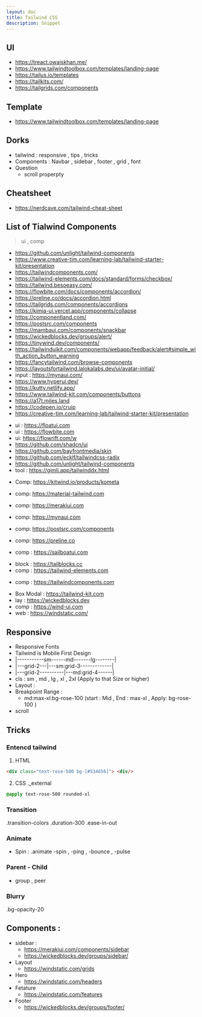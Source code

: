 ```yaml
---
layout: doc
title: Tailwind CSS
description: Snippet
---
```


## UI
- https://treact.owaiskhan.me/
- https://www.tailwindtoolbox.com/templates/landing-page
- https://tailus.io/templates
- https://tailkits.com/
- https://tailgrids.com/components

## Template
- https://www.tailwindtoolbox.com/templates/landing-page

## Dorks
- tailwind : responsive , tips , tricks 
- Components : Navbar , sidebar , footer , grid , font
- Question
    - scroll properpty

## Cheatsheet
- https://nerdcave.com/tailwind-cheat-sheet

## List of Tialwind Components
> ui , comp


- https://github.com/unlight/tailwind-components
- https://www.creative-tim.com/learning-lab/tailwind-starter-kit/presentation
- https://tailwindcomponents.com/
- https://tailwind-elements.com/docs/standard/forms/checkbox/
- https://tailwind.besoeasy.com/
- https://flowbite.com/docs/components/accordion/
- https://preline.co/docs/accordion.html
- https://tailgrids.com/components/accordions
- https://kimia-ui.vercel.app/components/collapse
- https://componentland.com/
- https://postsrc.com/components
- https://mambaui.com/components/snackbar
- https://wickedblocks.dev/groups/alert/
- https://tinywind.dev/components/
- https://tailwinduikit.com/components/webapp/feedback/alert#simple_with_action_button_warning
- https://fancytailwind.com/browse-components
- https://layoutsfortailwind.lalokalabs.dev/ui/avatar-initial/
- input : https://mynaui.com/
- https://www.hyperui.dev/
- https://kutty.netlify.app/
- https://www.tailwind-kit.com/components/buttons
- https://a17t.miles.land
- https://codepen.io/cruip
- https://creative-tim.com/learning-lab/tailwind-starter-kit/presentation
<!-- - https://daisyui.com -->
- ui : https://floatui.com
- ui : https://flowbite.com
- ui: https://flowrift.com/w
- https://github.com/shadcn/ui
- https://github.com/bayfrontmedia/skin
- https://github.com/ecklf/tailwindcss-radix
- https://github.com/unlight/tailwind-components
- tool : https://gimli.app/tailwinddx.html
<!-- - https://headlessui.com -->
- Comp: https://kitwind.io/products/kometa
- comp: https://material-tailwind.com
- comp: https://merakiui.com
- comp: https://mynaui.com

- comp: https://postsrc.com/components
- comp: https://preline.co
<!-- - https://radix-ui.com -->
- comp : https://sailboatui.com
<!-- - https://shuffle.dev -->
<!-- - https://skeleton.dev -->
- block : https://tailblocks.cc
- comp : https://tailwind-elements.com
<!-- - https://tailwindawesome.com -->
- comp : https://tailwindcomponents.com
<!-- - https://tailwinduikit.com -->
- Box Modal : https://tailwind-kit.com
- lay : https://wickedblocks.dev
- comp : https://wind-ui.com
- web : https://windstatic.com/


## Responsive
- Responsive Fonts
- Tailwind is Mobile First Design
- |-----------sm------md-------lg--------|
- |---grid-2---|---sm:grid-3-------------|
- |---grid-2----------|---md:grid-4------|
- cls : sm , md , lg , xl , 2xl  (Apply to that Size or higher)
- Layout : 
- Breakpoint Range : 
    - md:max-xl:bg-rose-100 (start : Mid , End : max-xl , Apply: bg-rose-100 )
- scroll


## Tricks 
### Entencd tailwind 

1. HTML 
```html 
<div class="text-rose-500 bg-[#534656]"> <div/>
```
2. CSS 
._external
```css 
@apply text-rose-500 rounded-xl
```
### Transition
.transition-colors .duration-300 .ease-in-out
### Animate
- Spin : .animate -spin , -ping , -bounce , -pulse
### Parent - Child
- group , peer 

### Blurry

.bg-opacity-20


## Components :
- sidebar : 
    + https://merakiui.com/components/sidebar
    + https://wickedblocks.dev/groups/sidebar/
- Layout
    + https://windstatic.com/grids
- Hero
    + https://windstatic.com/headers
- Fetature
    + https://windstatic.com/features
- Footer
    + https://wickedblocks.dev/groups/footer/
